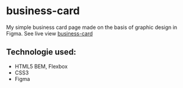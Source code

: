 # business-card

My simple business card page made on the basis of graphic design in Figma.
See live view [business-card](https://kamil-siwiec.github.io/business-card/)

## Technologie used:
- HTML5 BEM, Flexbox
- CSS3
- Figma
